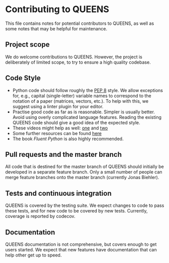 # Contributing to QUEENS
This file contains notes for potential contributors to QUEENS, as well as some notes that may be helpful for maintenance.

## Project scope
We do welcome contributions to QUEENS. However, the project is deliberately of limited scope, to try to ensure a high quality codebase.

## Code Style
 - Python code should follow roughly the [PEP 8](https://www.python.org/dev/peps/pep-0008/) style. We allow exceptions for, e.g., capital (single-letter) variable names to correspond to the notation of a paper (matrices, vectors, etc.). To help with this, we suggest using a linter plugin for your editor.
 - Practise good code as far as is reasonable. Simpler is usually better. Avoid using overly complicated language features. Reading the existing QUEENS code should give a good idea of the expected style.
 - These videos might help as well: [one](https://www.youtube.com/watch?v=OSGv2VnC0go) and [two](https://www.youtube.com/watch?v=wf-BqAjZb8M)
 - Some further resources can be found [here](http://neckbeardrepublic.com/screencasts/)
 - The book *Fluent Python* is also highly recommended.

## Pull requests and the master branch
All code that is destined for the master branch of QUEENS should initially be developed in a separate feature  branch.
Only a small number of people can merge feature branches onto the master branch (currently Jonas Biehler).

## Tests and continuous integration
QUEENS is covered by the testing suite. We expect changes to code to pass these tests, and for new code to be covered by new tests. Currently, coverage is reported by codecov.

## Documentation
QUEENS documentation is not comprehensive, but covers enough to get users started. We expect that new features have documentation that can help other get up to speed.
